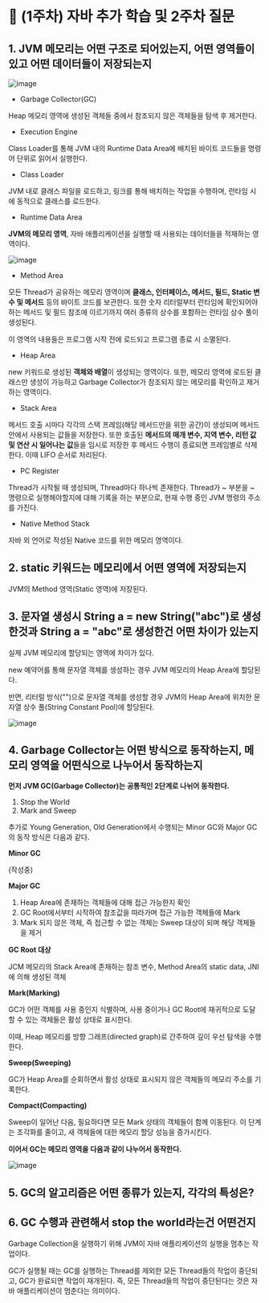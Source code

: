 # 📜 (1주차) 자바 추가 학습 및 2주차 질문

## 1. JVM 메모리는 어떤 구조로 되어있는지, 어떤 영역들이 있고 어떤 데이터들이 저장되는지
![image](https://user-images.githubusercontent.com/103405457/231349728-0618d2d8-774d-489a-b5fe-a5ea5046bfc0.png)
- Garbage Collector(GC)

Heap 메모리 영역에 생성된 객체들 중에서 참조되지 않은 객체들을 탐색 후 제거한다.

- Execution Engine

Class Loader를 통해 JVM 내의 Runtime Data Area에 배치된 바이트 코드들을 명령어 단위로 읽어서 실행한다.

- Class Loader

JVM 내로 클래스 파일을 로드하고, 링크를 통해 배치하는 작업을 수행하며, 런타임 시에 동적으로 클래스를 로드한다.

- Runtime Data Area

**JVM의 메모리 영역**, 자바 애플리케이션을 실행할 때 사용되는 데이터들을 적재하는 영역이다.

![image](https://user-images.githubusercontent.com/103405457/231352031-cff1732c-fe3b-470c-ac51-ec2ce295f2d0.png)

- Method Area

모든 Thread가 공유하는 메모리 영역이며 **클래스, 인터페이스, 메서드, 필드, Static 변수 및 메서드** 등의 바이트 코드를 보관한다. 또한 숫자 리터럴부터 런타임에 확인되어야 하는 메서드 및 필드 참조에 이르기까지 여러 종류의 상수를 포함하는 런타임 상수 풀이 생성된다.

이 영역의 내용들은 프로그램 시작 전에 로드되고 프로그램 종료 시 소멸된다.

- Heap Area

new 키워드로 생성된 **객체와 배열**이 생성되는 영역이다. 또한, 메모리 영역에 로드된 클래스만 생성이 가능하고 Garbage Collector가 참조되지 않는 메모리를 확인하고 제거하는 영역이다.

- Stack Area

메서드 호출 시마다 각각의 스택 프레임(해당 메서드만을 위한 공간)이 생성되며 메서드 안에서 사용되는 값들을 저장한다. 또한 호출된 **메서드의 매개 변수, 지역 변수, 리턴 값 및 연산 시 일어나는 값**들을 임시로 저장한 후 메서드 수행이 종료되면 프레임별로 삭제한다. 이때 LIFO 순서로 처리된다.

- PC Register

Thread가 시작될 때 생성되며, Thread마다 하나씩 존재한다. Thread가 ~ 부분을 ~ 명령으로 실행해야할지에 대해 기록을 하는 부분으로, 현재 수행 중인 JVM 명령의 주소를 가진다.

- Native Method Stack

자바 외 언어로 작성된 Native 코드를 위한 메모리 영역이다.

## 2. static 키워드는 메모리에서 어떤 영역에 저장되는지
JVM의 Method 영역(Static 영역)에 저장된다.

## 3. 문자열 생성시 String a = new String("abc")로 생성한것과 String a = "abc"로 생성한건 어떤 차이가 있는지
실제 JVM 메모리에 할당되는 영역에 차이가 있다.

new 예약어를 통해 문자열 객체를 생성하는 경우 JVM 메모리의 Heap Area에 할당된다.

반면, 리터럴 방식("")으로 문자열 객체를 생성할 경우 JVM의 Heap Area에 위치한 문자열 상수 풀(String Constant Pool)에 할당된다.

![image](https://user-images.githubusercontent.com/103405457/231353056-2d33d9c6-5c77-4c39-9b35-a4841b4c9c9f.png)

## 4. Garbage Collector는 어떤 방식으로 동작하는지, 메모리 영역을 어떤식으로 나누어서 동작하는지
**먼저 JVM GC(Garbage Collector)는 공통적인 2단계로 나뉘어 동작한다.**

1. Stop the World
2. Mark and Sweep

추가로 Young Generation, Old Generation에서 수행되는 Minor GC와 Major GC의 동작 방식은 다음과 같다.

**Minor GC**

(작성중)

**Major GC**

1. Heap Area에 존재하는 객체들에 대해 접근 가능한지 확인
2. GC Root에서부터 시작하여 참조값을 따라가며 접근 가능한 객체들에 Mark
3. Mark 되지 않은 객체, 즉 접근할 수 없는 객체는 Sweep 대상이 되며 해당 객체들을 제거

**GC Root 대상**

JCM 메모리의 Stack Area에 존재하는 참조 변수, Method Area의 static data, JNI에 의해 생성된 객체

**Mark(Marking)**

GC가 어떤 객체를 사용 중인지 식별하며, 사용 중이거나 GC Root에 재귀적으로 도달할 수 있는 객체들은 활성 상태로 표시한다.

이때, Heap 메모리를 방향 그래프(directed graph)로 간주하여 깊이 우선 탐색을 수행한다.

**Sweep(Sweeping)**

GC가 Heap Area를 순회하면서 활성 상태로 표시되지 않은 객체들의 메모리 주소를 기록한다.

**Compact(Compacting)**

Sweep이 일어난 다음,  필요하다면 모든 Mark 상태의 객체들이 함께 이동된다. 이 단계는 조각화를 줄이고, 새 객체들에 대한 메모리 할당 성능을 증가시킨다.

**이어서 GC는 메모리 영역을 다음과 같이 나누어서 동작한다.**

![image](https://user-images.githubusercontent.com/103405457/231355895-b4a0ce94-2cfa-4d4a-b8a4-7ea7f80c32c1.png)

## 5. GC의 알고리즘은 어떤 종류가 있는지, 각각의 특성은?

## 6. GC 수행과 관련해서 stop the world라는건 어떤건지

Garbage Collection을 실행하기 위해 JVM이 자바 애플리케이션의 실행을 멈추는 작업이다.

GC가 실행될 때는 GC를 실행하는 Thread를 제외한 모든 Thread들의 작업이 중단되고, GC가 완료되면 작업이 재개된다. 즉, 모든 Thread들의 작업이 중단된다는 것은 자바 애플리케이션이 멈춘다는 의미이다.

